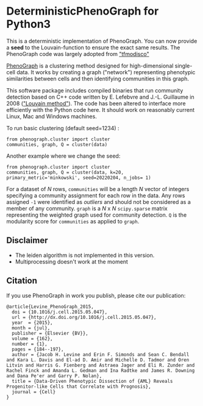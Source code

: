 DeterministicPhenoGraph for Python3
======================

This is a deterministic implementation of PhenoGraph. You can now provide a **seed** to the Louvain-function to ensure the exact same results. The PhenoGraph code was largely adopted from ["tfmodisco"](https://github.com/kundajelab/tfmodisco/)

[PhenoGraph](http://www.cell.com/cell/abstract/S0092-8674(15)00637-6) is a clustering method designed for high-dimensional single-cell data. It works by creating a graph ("network") representing phenotypic similarities between cells and then identifying communities in this graph.

This software package includes compiled binaries that run community detection based on C++ code written by E. Lefebvre and J.-L. Guillaume in 2008 (["Louvain method"](https://sites.google.com/site/findcommunities/)). The code has been altered to interface more efficiently with the Python code here. It should work on reasonably current Linux, Mac and Windows machines. 


To run basic clustering (default seed=1234) :

    from phenograph.cluster import cluster
    communities, graph, Q = cluster(data)

Another example where we change the seed:

    from phenograph.cluster import cluster
    communities, graph, Q = cluster(data, k=20, primary_metric='minkowski', seed=20220204, n_jobs= 1)

For a dataset of *N* rows, `communities` will be a length *N* vector of integers specifying a community assignment for each row in the data. Any rows assigned `-1` were identified as *outliers* and should not be considered as a member of any community. `graph` is a *N* x *N* `scipy.sparse` matrix representing the weighted graph used for community detection.
`Q` is the modularity score for `communities` as applied to `graph`.

Disclaimer
-------------
- The leiden algorithm is not implemented in this version. 
- Multiprocessing doesn't work at the moment

Citation
-------------
If you use PhenoGraph in work you publish, please cite our publication:

    @article{Levine_PhenoGraph_2015,
      doi = {10.1016/j.cell.2015.05.047},
      url = {http://dx.doi.org/10.1016/j.cell.2015.05.047},
      year  = {2015},
      month = {jul},
      publisher = {Elsevier {BV}},
      volume = {162},
      number = {1},
      pages = {184--197},
      author = {Jacob H. Levine and Erin F. Simonds and Sean C. Bendall and Kara L. Davis and El-ad D. Amir and Michelle D. Tadmor and Oren Litvin and Harris G. Fienberg and Astraea Jager and Eli R. Zunder and Rachel Finck and Amanda L. Gedman and Ina Radtke and James R. Downing and Dana Pe'er and Garry P. Nolan},
      title = {Data-Driven Phenotypic Dissection of {AML} Reveals Progenitor-like Cells that Correlate with Prognosis},
      journal = {Cell}
    }

